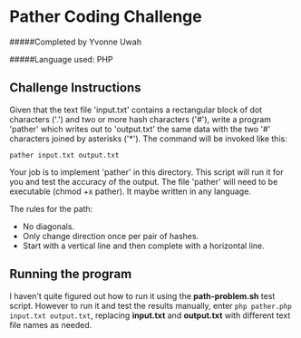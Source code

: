 # Pather Coding Challenge
#####Completed by Yvonne Uwah

#####Language used: PHP

## Challenge Instructions

Given that the text file 'input.txt' contains a rectangular block of dot
characters ('.') and two or more hash characters ('#'), write a program 'pather'
which writes out to 'output.txt' the same data with the two '#' characters
joined by asterisks ('*'). The command will be invoked like this:

`pather input.txt output.txt`

Your job is to implement 'pather' in this directory. This script will run it
for you and test the accuracy of the output. The file 'pather' will need to
be executable (chmod +x pather). It maybe written in any language.

The rules for the path:

* No diagonals.
* Only change direction once per pair of hashes. 
* Start with a vertical line and then complete with a horizontal line.

## Running the program
I haven't quite figured out how to run it using the **path-problem.sh** test script. However to run it and test the results manually, enter `php pather.php input.txt output.txt`, replacing **input.txt** and **output.txt** with different text file names as needed.

